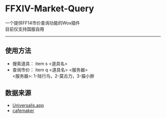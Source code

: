 # FFXIV-Market-Query
一个提供FF14市价查询功能的Wox插件  
目前仅支持国服自用
***
## 使用方法
* 搜索道具： item s <道具名>  
* 查询市价： item q <道具名> <服务器>  
<服务器>: 1-陆行鸟，2-莫古力，3-猫小胖
## 数据来源
* [Universalis.app](https://universalis.app/)
* [cafemaker](https://cafemaker.wakingsands.com)
